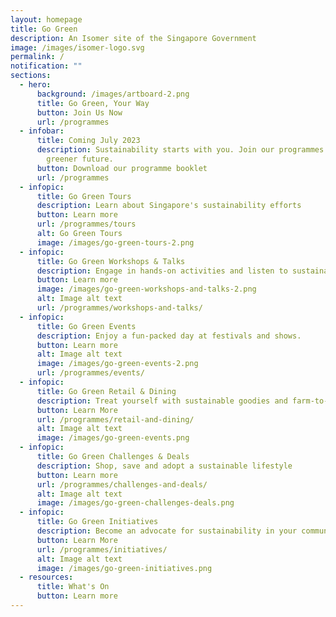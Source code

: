 ```yaml
---
layout: homepage
title: Go Green
description: An Isomer site of the Singapore Government
image: /images/isomer-logo.svg
permalink: /
notification: ""
sections:
  - hero:
      background: /images/artboard-2.png
      title: Go Green, Your Way
      button: Join Us Now
      url: /programmes
  - infobar:
      title: Coming July 2023
      description: Sustainability starts with you. Join our programmes to build a
        greener future.
      button: Download our programme booklet
      url: /programmes
  - infopic:
      title: Go Green Tours
      description: Learn about Singapore's sustainability efforts
      button: Learn more
      url: /programmes/tours
      alt: Go Green Tours
      image: /images/go-green-tours-2.png
  - infopic:
      title: Go Green Workshops & Talks
      description: Engage in hands-on activities and listen to sustainability conferences.
      button: Learn more
      image: /images/go-green-workshops-and-talks-2.png
      alt: Image alt text
      url: /programmes/workshops-and-talks/
  - infopic:
      title: Go Green Events
      description: Enjoy a fun-packed day at festivals and shows.
      button: Learn more
      alt: Image alt text
      image: /images/go-green-events-2.png
      url: /programmes/events/
  - infopic:
      title: Go Green Retail & Dining
      description: Treat yourself with sustainable goodies and farm-to-table experiences.
      button: Learn More
      url: /programmes/retail-and-dining/
      alt: Image alt text
      image: /images/go-green-events.png
  - infopic:
      title: Go Green Challenges & Deals
      description: Shop, save and adopt a sustainable lifestyle
      button: Learn more
      url: /programmes/challenges-and-deals/
      alt: Image alt text
      image: /images/go-green-challenges-deals.png
  - infopic:
      title: Go Green Initiatives
      description: Become an advocate for sustainability in your community.
      button: Learn More
      url: /programmes/initiatives/
      alt: Image alt text
      image: /images/go-green-initiatives.png
  - resources:
      title: What's On
      button: Learn more
---
```

